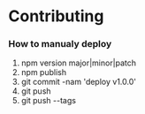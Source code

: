 # Contributing


### How to manualy deploy
1. npm version major|minor|patch
2. npm publish
3. git commit -nam 'deploy v1.0.0' 
4. git push 
5. git push --tags
